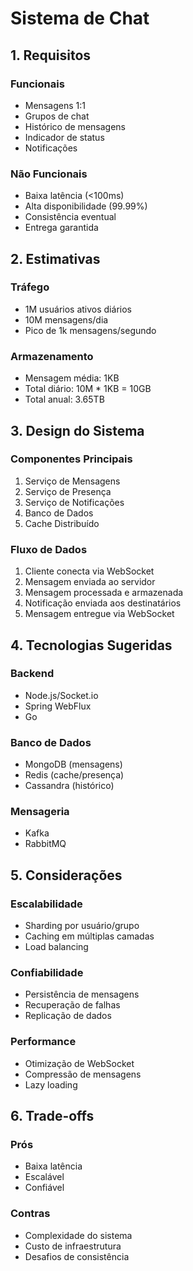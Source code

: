 # Sistema de Chat

## 1. Requisitos

### Funcionais
- Mensagens 1:1
- Grupos de chat
- Histórico de mensagens
- Indicador de status
- Notificações

### Não Funcionais
- Baixa latência (<100ms)
- Alta disponibilidade (99.99%)
- Consistência eventual
- Entrega garantida

## 2. Estimativas

### Tráfego
- 1M usuários ativos diários
- 10M mensagens/dia
- Pico de 1k mensagens/segundo

### Armazenamento
- Mensagem média: 1KB
- Total diário: 10M * 1KB = 10GB
- Total anual: 3.65TB

## 3. Design do Sistema

### Componentes Principais
1. Serviço de Mensagens
2. Serviço de Presença
3. Serviço de Notificações
4. Banco de Dados
5. Cache Distribuído

### Fluxo de Dados
1. Cliente conecta via WebSocket
2. Mensagem enviada ao servidor
3. Mensagem processada e armazenada
4. Notificação enviada aos destinatários
5. Mensagem entregue via WebSocket

## 4. Tecnologias Sugeridas

### Backend
- Node.js/Socket.io
- Spring WebFlux
- Go

### Banco de Dados
- MongoDB (mensagens)
- Redis (cache/presença)
- Cassandra (histórico)

### Mensageria
- Kafka
- RabbitMQ

## 5. Considerações

### Escalabilidade
- Sharding por usuário/grupo
- Caching em múltiplas camadas
- Load balancing

### Confiabilidade
- Persistência de mensagens
- Recuperação de falhas
- Replicação de dados

### Performance
- Otimização de WebSocket
- Compressão de mensagens
- Lazy loading

## 6. Trade-offs

### Prós
- Baixa latência
- Escalável
- Confiável

### Contras
- Complexidade do sistema
- Custo de infraestrutura
- Desafios de consistência